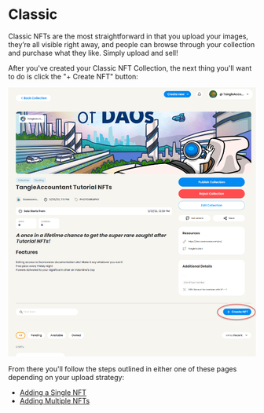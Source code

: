# Classic

Classic NFTs are the most straightforward in that you upload your images, they’re all visible right away, and people can browse through your collection and purchase what they like. Simply upload and sell!

After you've created your Classic NFT Collection, the next thing you'll want to do is click the "+ Create NFT" button:

![](<../../../.gitbook/assets/image (7) (1) (1).png>)

From there you'll follow the steps outlined in either one of these pages depending on your upload strategy:

* [Adding a Single NFT](adding-a-single-nft.md)
* [Adding Multiple NFTs](adding-multiple-nfts.md)

